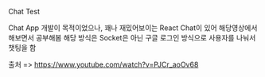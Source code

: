Chat Test

Chat App 개발이 목적이었으나,
꽤나 재밌어보이는 React Chat이 있어 해당영상에서 해보면서 공부해봄
해당 방식은
Socket은 아닌 구글 로그인 방식으로 사용자를 나눠서 챗팅을 함

출처 => https://www.youtube.com/watch?v=PJCr_aoOv68
